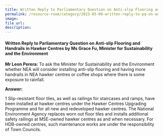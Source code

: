 ```yaml
---  
title: Written Reply to Parliamentary Question on Anti-slip Flooring and Handrails in Hawker Centres by Ms Grace Fu, Minister for Sustainability and the Environment
permalink: /resource-room/category/2023-05-09-written-reply-to-pq-on-anti-slip-flooring-and-handrails-in-hawker-centres
image:  
file_url:  
description:  
---  
```

#### Written Reply to Parliamentary Question on Anti-slip Flooring and Handrails in Hawker Centres by Ms Grace Fu, Minister for Sustainability and the Environment

**Mr Leon Perera:** To ask the Minister for Sustainability and the Environment whether NEA will consider installing anti-slip flooring and having more handrails in NEA hawker centres or coffee shops where there is some exposure to rainfall.

**Answer:**

1 Slip-resistant floor tiles, as well as railings for staircases and ramps, have been installed at hawker centres under the Hawker Centres Upgrading Programme and for all new and redeveloped hawker centres. The National Environment Agency replaces worn out floor tiles and installs additional safety railings at MSE-owned hawker centres as and when necessary. For HDB-owned centres, such maintenance works are under the responsibility of Town Councils.
